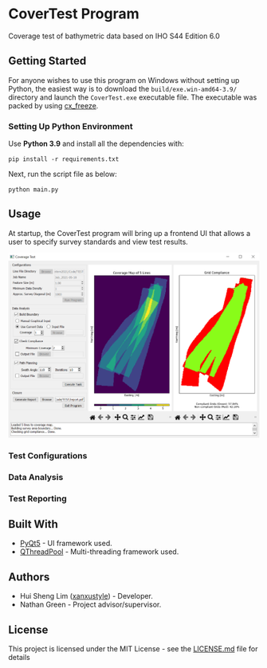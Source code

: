 # CoverTest Program
Coverage test of bathymetric data based on IHO S44 Edition 6.0

## Getting Started
For anyone wishes to use this program on Windows without setting up Python, the easiest way is to download the ```build/exe.win-amd64-3.9/``` directory and launch the ```CoverTest.exe``` executable file. The executable was packed by using [cx_freeze](https://pypi.org/project/cx-Freeze/).

### Setting Up Python Environment
Use **Python 3.9** and install all the dependencies with:
```
pip install -r requirements.txt
```
Next, run the script file as below:
```
python main.py
```

## Usage
At startup, the CoverTest program will bring up a frontend UI that allows a user to specify survey standards and view test results.

<img src="screenshot.png" width="700px" title="Program Demo"></img>

### Test Configurations


### Data Analysis


### Test Reporting


## Built With
* [PyQt5](https://doc.qt.io/qtforpython/) - UI framework used.
* [QThreadPool](https://doc.qt.io/qt-5/qthreadpool.html) - Multi-threading framework used.

## Authors
* Hui Sheng Lim ([xanxustyle](https://github.com/xanxustyle)) - Developer.
* Nathan Green - Project advisor/supervisor.

## License
This project is licensed under the MIT License - see the [LICENSE.md]() file for details
